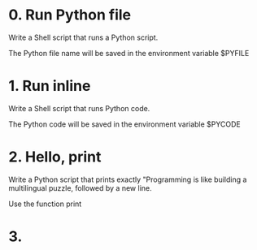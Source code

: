 # 0. Run Python file
Write a Shell script that runs a Python script.

The Python file name will be saved in the environment variable $PYFILE

# 1. Run inline
Write a Shell script that runs Python code.

The Python code will be saved in the environment variable $PYCODE

# 2. Hello, print
Write a Python script that prints exactly "Programming is like building a multilingual puzzle, followed by a new line.

Use the function print

# 3.
